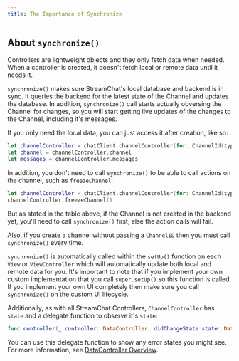 ```yaml
---
title: The Importance of Synchronize
---
```


## About `synchronize()`

 Controllers are lightweight objects and they only fetch data when needed. When a controller is created, it doesn't fetch local or remote data until it needs it.

`synchronize()` makes sure StreamChat's local database and backend is in sync. It queries the backend for the latest state of the Channel and updates the database. In addition, `synchronize()` call starts actually obversing the Channel for changes, so you will start getting live updates of the changes to the Channel, including it's messages.

If you only need the local data, you can just access it after creation, like so:

```swift
let channelController = chatClient.channelController(for: ChannelId(type: .messaging, id: "general"))
let channel = channelController.channel
let messages = channelController.messages
 ```

In addition, you don't need to call `synchronize()` to be able to call actions on the channel, such as `freezeChannel`:

```swift
let channelController = chatClient.channelController(for: ChannelId(type: .messaging, id: "general"))
channelController.freezeChannel()
```

But as stated in the table above, if the Channel is not created in the backend yet, you'll need to call `synchronize()` first, else the action calls will fail.

Also, if you create a channel without passing a `ChannelID` then you must call `synchronize()` every time.

`synchronize()` is automatically called within the `setUp()` function on each `View` or `ViewController` which will automatically update both local and remote data for you. It's important to note that if you implement your own custom implementation that you call `super.setUp()` so this function is called. If you implement your own UI completely then make sure you call `synchronize()` on the custom UI lifecycle.

Additionally, as with all StreamChat Controllers, `ChannelController` has `state` and a delegate function to observe it's `state`:

```swift
func controller(_ controller: DataController, didChangeState state: DataController.State)
```

You can use this delegate function to show any error states you might see. For more information, see [DataController Overview](404).
